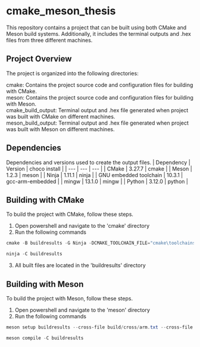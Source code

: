 # cmake_meson_thesis
This repository contains a project that can be built using both CMake and Meson build systems. Additionally, it includes the terminal outputs and .hex files from three different machines.

## Project Overview
The project is organized into the following directories:

cmake: Contains the project source code and configuration files for building with CMake.  
meson: Contains the project source code and configuration files for building with Meson.  
cmake_build_output: Terminal output and .hex file generated when project was built with CMake on different machines.   
meson_build_output: Terminal output and .hex file generated when project was built with Meson on different machines.  

## Dependencies
Dependencies and versions used to create the output files.
| Dependency | Version | choco install |
| --- | --- | --- |
| CMake                  | 3.27.7 | cmake |
| Meson | 1.2.3 | meson | 
| Ninja                  | 1.11.1 | ninja |
| GNU embedded toolchain | 10.3.1 | gcc-arm-embedded | 
| mingw | 13.1.0 | mingw | 
| Python | 3.12.0 | python |

## Building with CMake
To build the project with CMake, follow these steps.
1. Open powershell and navigate to the 'cmake' directory
2. Run the following commands
```powershell
cmake -B buildresults -G Ninja -DCMAKE_TOOLCHAIN_FILE="cmake\toolchains\cross\STM32F103VBIx.cmake"
```
```powershell
ninja -C buildresults
```
3. All built files are located in the 'buildresults' directory

## Building with Meson
To build the project with Meson, follow these steps.
1. Open powershell and navigate to the 'meson' directory
2. Run the following commands
```powershell
meson setup buildresults --cross-file build/cross/arm.txt --cross-file build/cross/STM32F103VBIx.txt
```
```powershell
meson compile -C buildresults
```

